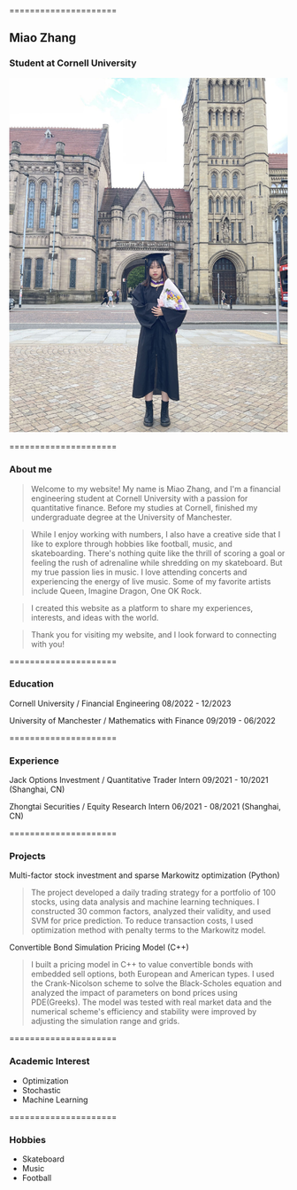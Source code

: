 =====================

## Miao Zhang

### Student at Cornell University

![pic](/graduation.jpg)



=====================

### About me

> Welcome to my website! My name is Miao Zhang, and I'm a financial engineering student at Cornell University with a passion for quantitative finance. Before my studies at Cornell, finished my undergraduate degree at the University of Manchester.

> While I enjoy working with numbers, I also have a creative side that I like to explore through hobbies like football, music, and skateboarding. There's nothing quite like the thrill of scoring a goal or feeling the rush of adrenaline while shredding on my skateboard. But my true passion lies in music. I love attending concerts and experiencing the energy of live music. Some of my favorite artists include Queen, Imagine Dragon, One OK Rock.

> I created this website as a platform to share my experiences, interests, and ideas with the world.

> Thank you for visiting my website, and I look forward to connecting with you!


=====================

### Education

Cornell University / Financial Engineering
08/2022 - 12/2023

University of Manchester / Mathematics with Finance
09/2019 - 06/2022


=====================

### Experience

Jack Options Investment / Quantitative Trader Intern
09/2021 - 10/2021 (Shanghai, CN)

Zhongtai Securities / Equity Research Intern
06/2021 - 08/2021 (Shanghai, CN)

=====================

### Projects

Multi-factor stock investment and sparse Markowitz optimization (Python)
> The project developed a daily trading strategy for a portfolio of 100 stocks, using data analysis and machine learning techniques. I constructed 30 common factors, analyzed their validity, and used SVM for price prediction. To reduce transaction costs, I used optimization method with penalty terms to the Markowitz model.

Convertible Bond Simulation Pricing Model (C++)
> I built a pricing model in C++ to value convertible bonds with embedded sell options, both European and American types. I used the Crank-Nicolson scheme to solve the Black-Scholes equation and analyzed the impact of parameters on bond prices using PDE(Greeks). The model was tested with real market data and the numerical scheme's efficiency and stability were improved by adjusting the simulation range and grids.


=====================

### Academic Interest

- Optimization
- Stochastic
- Machine Learning

=====================

### Hobbies

- Skateboard
- Music
- Football




